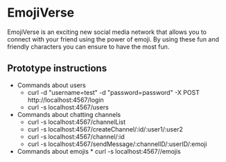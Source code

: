 # EmojiVerse

EmojiVerse is an exciting new social media network that allows you to connect
with your friend using the power of emoji. By using these fun and friendly 
characters you can ensure to have the most fun. 


## Prototype instructions
  * Commands about users
    * curl -d "username=test" -d "password=password" -X POST http://localhost:4567/login
    * curl -s localhost:4567/users
  * Commands about chatting channels
    * curl -s localhost:4567/channelList
    * curl -s localhost:4567/createChannel/:id/:user1/:user2
    * curl -s localhost:4567/channel/:id
    * curl -s localhost:4567/sendMessage/:channelID/:userID/:emoji
  *  Commands about emojis
    * curl -s localhost:4567//emojis
